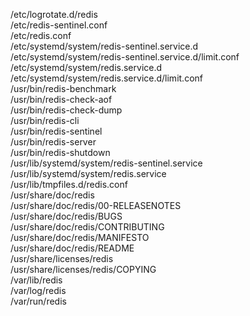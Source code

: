 /etc/logrotate.d/redis  
/etc/redis-sentinel.conf  
/etc/redis.conf  
/etc/systemd/system/redis-sentinel.service.d  
/etc/systemd/system/redis-sentinel.service.d/limit.conf  
/etc/systemd/system/redis.service.d  
/etc/systemd/system/redis.service.d/limit.conf  
/usr/bin/redis-benchmark  
/usr/bin/redis-check-aof  
/usr/bin/redis-check-dump  
/usr/bin/redis-cli  
/usr/bin/redis-sentinel  
/usr/bin/redis-server  
/usr/bin/redis-shutdown  
/usr/lib/systemd/system/redis-sentinel.service  
/usr/lib/systemd/system/redis.service  
/usr/lib/tmpfiles.d/redis.conf  
/usr/share/doc/redis  
/usr/share/doc/redis/00-RELEASENOTES  
/usr/share/doc/redis/BUGS  
/usr/share/doc/redis/CONTRIBUTING  
/usr/share/doc/redis/MANIFESTO  
/usr/share/doc/redis/README  
/usr/share/licenses/redis  
/usr/share/licenses/redis/COPYING  
/var/lib/redis  
/var/log/redis  
/var/run/redis  
